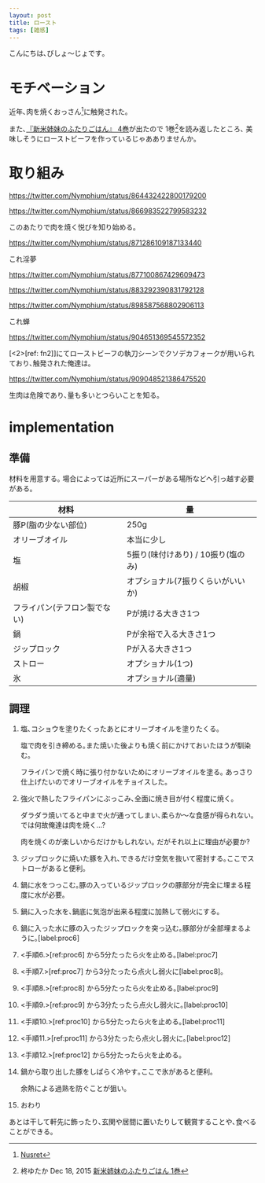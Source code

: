 ```yaml
---
layout: post
title: ロースト
tags: [雑感]
---
```


<!--sectionize on-->

こんにちは､びしょ〜じょです｡

# モチベーション
近年､肉を焼くおっさん[^1]に触発された｡

また､[『新米姉妹のふたりごはん』 4巻](https://www.amazon.co.jp/新米姉妹のふたりごはん4-電撃コミックスNEXT-柊-ゆたか/dp/404893242X)が出たので
1巻[^2]を読み返したところ､ 美味しそうにローストビーフを作っているじゃあありませんか｡

# 取り組み
https://twitter.com/Nymphium/status/864432422800179200

https://twitter.com/Nymphium/status/866983522799583232

このあたりで肉を焼く悦びを知り始める｡

https://twitter.com/Nymphium/status/871286109187133440

これ淫夢

https://twitter.com/Nymphium/status/877100867429609473

https://twitter.com/Nymphium/status/883292390831792128

https://twitter.com/Nymphium/status/898587568802906113

これ蝉

https://twitter.com/Nymphium/status/904651369545572352

[<2>[ref: fn2]]にてローストビーフの執刀シーンでクソデカフォークが用いられており､触発された俺達は｡

https://twitter.com/Nymphium/status/909048521386475520

生肉は危険であり､量も多いとつらいことを知る｡

# implementation
## 準備
材料を用意する｡
場合によっては近所にスーパーがある場所などへ引っ越す必要がある｡

|材料|量|
|-- | --|
|豚P(脂の少ない部位)| 250g|
|オリーブオイル|本当に少し|
|塩| 5振り(味付けあり) / 10振り(塩のみ)|
|胡椒| オプショナル(7振りくらいがいいか)|
|フライパン(テフロン製でない)|Pが焼ける大きさ1つ|
|鍋|Pが余裕で入る大きさ1つ|
|ジップロック|Pが入る大きさ1つ|
|ストロー|オプショナル(1つ)|
|氷|オプショナル(適量)|

## 調理
1. 塩､コショウを塗りたくったあとにオリーブオイルを塗りたくる｡

    塩で肉を引き締める｡また焼いた後よりも焼く前にかけておいたほうが馴染む｡

    フライパンで焼く時に張り付かないためにオリーブオイルを塗る｡
    あっさり仕上げたいのでオリーブオイルをチョイスした｡
2. 強火で熱したフライパンにぶっこみ､全面に焼き目が付く程度に焼く｡

    ダラダラ焼いてると中まで火が通ってしまい､柔らか〜な食感が得られない｡
    では何故俺達は肉を焼く…?

    肉を焼くのが楽しいからだけかもしれない｡
    だがそれ以上に理由が必要か?
3. ジップロックに焼いた豚を入れ､できるだけ空気を抜いて密封する｡ここでストローがあると便利｡
4. 鍋に水をつっこむ｡豚の入っているジップロックの豚部分が完全に埋まる程度に水が必要｡
5. 鍋に入った水を､鍋底に気泡が出来る程度に加熱して弱火にする｡
6. 鍋に入った水に豚の入ったジップロックを突っ込む｡豚部分が全部埋まるように｡[label:proc6]
7. <手順6.>[ref:proc6] から5分たったら火を止める｡[label:proc7]
8. <手順7.>[ref:proc7] から3分たったら点火し弱火に[label:proc8]｡
9. <手順8.>[ref:proc8] から5分たったら火を止める｡[label:proc9]
10. <手順9.>[ref:proc9] から3分たったら点火し弱火に｡[label:proc10]
11. <手順10.>[ref:proc10] から5分たったら火を止める｡[label:proc11]
12. <手順11.>[ref:proc11] から3分たったら点火し弱火に｡[label:proc12]
13. <手順12.>[ref:proc12] から5分たったら火を止める｡
14. 鍋から取り出した豚をしばらく冷やす｡ここで氷があると便利｡

      余熱による過熟を防ぐことが狙い｡
15. おわり

あとは干して軒先に飾ったり､玄関や居間に置いたりして観賞することや､食べることができる｡

[^1]: [Nusret](https://twitter.com/nusr_ett)
[^2]: 柊ゆたか Dec 18, 2015 [新米姉妹のふたりごはん 1巻](https://www.amazon.co.jp/新米姉妹のふたりごはん-1-電撃コミックスNEXT-柊ゆたか/dp/4048656538/)

